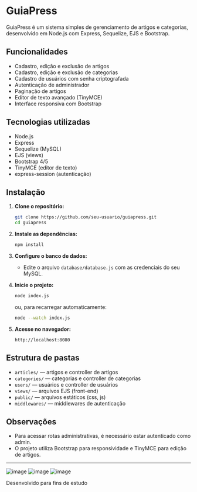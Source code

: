 # GuiaPress

GuiaPress é um sistema simples de gerenciamento de artigos e categorias, desenvolvido em Node.js com Express, Sequelize, EJS e Bootstrap.

## Funcionalidades

- Cadastro, edição e exclusão de artigos
- Cadastro, edição e exclusão de categorias
- Cadastro de usuários com senha criptografada
- Autenticação de administrador
- Paginação de artigos
- Editor de texto avançado (TinyMCE)
- Interface responsiva com Bootstrap

## Tecnologias utilizadas

- Node.js
- Express
- Sequelize (MySQL)
- EJS (views)
- Bootstrap 4/5
- TinyMCE (editor de texto)
- express-session (autenticação)

## Instalação

1. **Clone o repositório:**
   ```bash
   git clone https://github.com/seu-usuario/guiapress.git
   cd guiapress
   ```

2. **Instale as dependências:**
   ```bash
   npm install
   ```

3. **Configure o banco de dados:**
   - Edite o arquivo `database/database.js` com as credenciais do seu MySQL.

4. **Inicie o projeto:**
   ```bash
   node index.js
   ```
   ou, para recarregar automaticamente:
   ```bash
   node --watch index.js
   ```

5. **Acesse no navegador:**
   ```
   http://localhost:8080
   ```

## Estrutura de pastas

- `articles/` — artigos e controller de artigos
- `categories/` — categorias e controller de categorias
- `users/` — usuários e controller de usuários
- `views/` — arquivos EJS (front-end)
- `public/` — arquivos estáticos (css, js)
- `middlewares/` — middlewares de autenticação

## Observações

- Para acessar rotas administrativas, é necessário estar autenticado como admin.
- O projeto utiliza Bootstrap para responsividade e TinyMCE para edição de artigos.


---
![image](https://github.com/user-attachments/assets/24f2270e-deee-4c6b-8bb5-864a0bc736f0)
![image](https://github.com/user-attachments/assets/8f0ea5c3-579f-4aab-86ca-b6d5f3f6fded)
![image](https://github.com/user-attachments/assets/76eb797e-9c9d-4907-a348-43762af9a953)



Desenvolvido para fins de estudo

